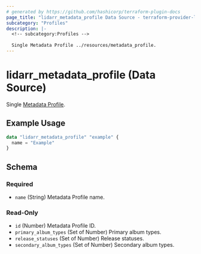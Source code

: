 ```yaml
---
# generated by https://github.com/hashicorp/terraform-plugin-docs
page_title: "lidarr_metadata_profile Data Source - terraform-provider-lidarr"
subcategory: "Profiles"
description: |-
  <!-- subcategory:Profiles -->
  
  Single Metadata Profile ../resources/metadata_profile.
---
```


# lidarr_metadata_profile (Data Source)

<!-- subcategory:Profiles -->
Single [Metadata Profile](../resources/metadata_profile).

## Example Usage

```terraform
data "lidarr_metadata_profile" "example" {
  name = "Example"
}
```

<!-- schema generated by tfplugindocs -->
## Schema

### Required

- `name` (String) Metadata Profile name.

### Read-Only

- `id` (Number) Metadata Profile ID.
- `primary_album_types` (Set of Number) Primary album types.
- `release_statuses` (Set of Number) Release statuses.
- `secondary_album_types` (Set of Number) Secondary album types.


